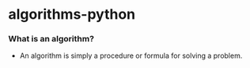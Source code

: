 # algorithms-python

### What is an algorithm?
  - An algorithm is simply a procedure or formula for solving a problem.
